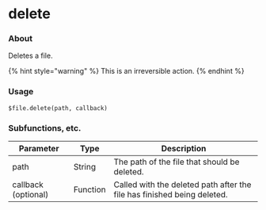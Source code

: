 # delete

### About

Deletes a file.

{% hint style="warning" %}
This is an irreversible action.
{% endhint %}

### Usage

`$file.delete(path, callback)`

### Subfunctions, etc.

| Parameter           | Type     | Description                                                             |
| ------------------- | -------- | ----------------------------------------------------------------------- |
| path                | String   | The path of the file that should be deleted.                            |
| callback (optional) | Function | Called with the deleted path after the file has finished being deleted. |
